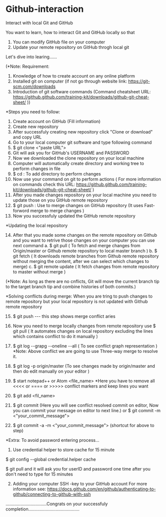 # Github-interaction
Interact with local Git and GitHub

You want to learn, how to interact Git and GitHub locally so that 
1. You can modify GitHub file on your computer 
2. Update your remote repository on GitHub throgh local git

Let's dive into learing......

(*Note:  Requirement: 
1. Knowledge of how to create account on any online platform
2. Installed git on computer (if not go through website link: https://git-scm.com/downloads
3. Introduction of git software commands (Command cheatsheet URL: https://github.github.com/training-kit/downloads/github-git-cheat-sheet/ ))                       

*Steps you need to follow: 
1. Create account on GitHub (Fill information)
2. Create new repository
3. After successfuly creating new repository click "Clone or download" and copy URL
4. Go to your local computer git software and type following command
5. $ git clone <"paste URL">
6. Git will ask you for GitHub's USERNAME and PASSWORD
7. Now we downloaded the clone repository on your local machine
8. Computer will automatically create directory and working tree to perform changes in file
9. $ cd <repository name>   : To add directory to perform changes
10. Now use your command on git to perform actions 
    ( For more information on commands check this URL: https://github.github.com/training-kit/downloads/github-git-cheat-sheet/ )
11. After you made changes repository on your local machine you need to update those on you GitHub remote repository
12. $ git push  : Use to merge changes on GitHub repository (It uses Fast-forword merge to merge changes )
13. Now you successfuly updated the GitHub remote repository

*Updating the local repository

14. After that you made some changes on the remote repository on Github and you want to retrive those changes on your computer you
    can use next command
   a. $ git pull  ( To fetch and merge changes from Origin/master or Github remote repository to local master branch )
   b. $ git fetch ( It downloads remote branches from Github remote repository without merging the content, after we can select which changes to merge)
   c. $ git remote update ( It fetch changes from remote repository to master without merge )

(*Note: As long as there are no cnflicts, Git will move the current branch tip to the target branch tip and combine histories of both commits.)

*Solving conflicts during merge: When you are tring to push changes to remote repository but your local repository is not updated with Github remote repository

15. $ git push --- this step shows merge conflict aries
16. Now you need to merge locally changes from remote repository use
    $ git pull ( It automates changes on local repository excluding the lines which contains conflict to do it manually )
17. $ git log --grapg --oneline --all  ( To see conflict graph representation )
*Note: Above conflict we are going to use Three-way merge to resolve it.

18. $ git log -p origin/master (To see changes made by origin/master and then do edit manually on your editor )
19. $ start notepad++ or Atom <file_name> 
*Here you have to remove all <<<< or ==== or >>>>> conflict markers and keep lines you want

20. $ git add <fil_name> 
21. $ git commit (Here you will see conflict resolved commit on editor, Now you can commit your message on editor to next line.)
 or $ git commit -m <"your_commit_message">

22. $ git commit -a -m <"your_commit_message">  (shortcut for above to step)

*Extra: To avoid password entering process...

1. Use credential helper to store cache for 15 minute  

$ git config --global credential.helper cache

$ git pull and it will ask you for userID and password one time after you don't need to type for 15 minutes

2. Adding your computer SSH -key to your GitHub account 
For more information see: https://docs.github.com/en/github/authenticating-to-github/connecting-to-github-with-ssh


.................................Congrats on your successfuly completion.........................................

